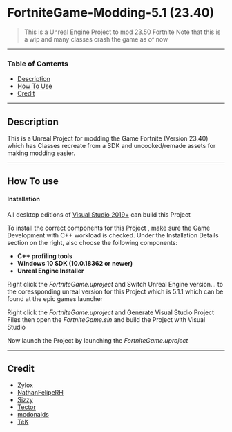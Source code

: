 # FortniteGame-Modding-5.1 (23.40)

> This is a Unreal Engine Project to mod 23.50 Fortnite
> Note that this is a wip and many classes crash the game as of now
---

### Table of Contents

- [Description](#description)
- [How To Use](#how-to-use)
- [Credit](#credit)

---

## Description

This is a Unreal Project for modding the Game Fortnite (Version 23.40) which has Classes recreate from a SDK and uncooked/remade assets for making modding easier.


---

## How To use



#### Installation

All desktop editions of [Visual Studio 2019+]((http://www.visualstudio.com/products/visual-studio-community-vs)) can build this Project

To install the correct components for this Project , make sure the Game Development with C++ workload is checked. Under the Installation Details section on the right, also choose the following components:
-   **C++ profiling tools**
-   **Windows 10 SDK (10.0.18362 or newer)**
-   **Unreal Engine Installer**

Right click the *FortniteGame.uproject* and Switch Unreal Engine version... to the coressponding unreal version for this Project which is 5.1.1 which can be found at the epic games launcher

Right click the *FortniteGame.uproject* and Generate Visual Studio Project Files then open the *FortniteGame.sln* and build the Project with Visual Studio

Now launch the Project by launching the *FortniteGame.uproject*

---

## Credit

- [Zylox](https://twitter.com/zyloxmods)
- [NathanFelipeRH](https://twitter.com/NathanFelipeRH)
- [Sizzy](https://twitter.com/mgSizzy)
- [Tector](https://twitter.com/tectow)
- [mcdonalds](https://twitter.com/McMistrzYT)
- [TeK](https://twitter.com/teksik__)
